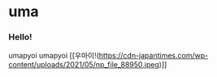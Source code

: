 # uma

### Hello!

umapyoi umapyoi
[[우마이!(https://cdn-japantimes.com/wp-content/uploads/2021/05/np_file_88950.jpeg)]]
